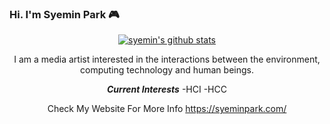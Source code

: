 ### Hi. I'm Syemin Park  🎮

<div align="center">
  
 
[![syemin's github stats](https://github-readme-stats.vercel.app/api?username=syeminpark&show_icons=true&theme=calm)](https://github.com/syeminpark/github-readme-stats)

I am a media artist interested in the interactions between the environment, computing technology and human beings.

***Current Interests***
-HCI 
-HCC


Check My Website For More Info
  https://syeminpark.com/


